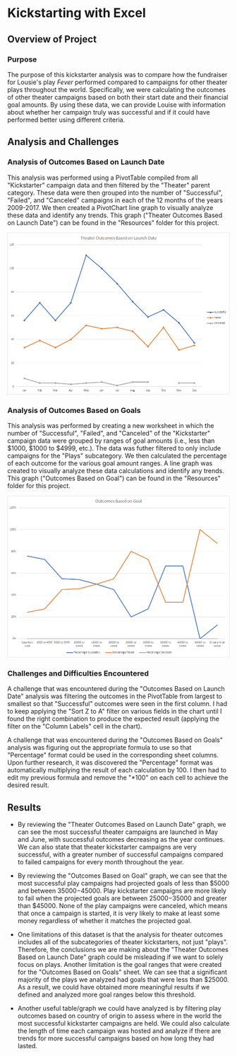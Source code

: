 # Kickstarting with Excel

## Overview of Project

### Purpose
The purpose of this kickstarter analysis was to compare how the fundraiser for Lousie's play _Fever_ performed compared to campaigns for other theater plays throughout the world. Specifically, we were calculating the outcomes of other theater campaigns based on both their start date and their financial goal amounts. By using these data, we can provide Louise with information about whether her campaign truly was successful and if it could have performed better using different criteria. 

## Analysis and Challenges

### Analysis of Outcomes Based on Launch Date
This analysis was performed using a PivotTable compiled from all "Kickstarter" campaign data and then filtered by the "Theater" parent category. These data were then grouped into the number of "Successful", "Failed", and "Canceled" campaigns in each of the 12 months of the years 2009-2017. We then created a PivotChart line graph to visually analyze these data and identify any trends. This graph ("Theater Outcomes Based on Launch Date") can be found in the "Resources" folder for this project.

![Image of Theater Outcomes vs Launch](https://github.com/jpb12002/kickstarter-analysis/blob/1804cef466efab64bdfc20a6c9b47daa422c68cd/Theater_Outcomes_vs_Launch.png)

### Analysis of Outcomes Based on Goals
This analysis was performed by creating a new worksheet in which the number of "Successful", "Failed", and "Canceled" of the "Kickstarter" campaign data were grouped by ranges of goal amounts (i.e., less than $1000, $1000 to $4999, etc.). The data was futher filtered to only include campaigns for the "Plays" subcategory. We then calculated the percentage of each outcome for the various goal amount ranges. A line graph was created to visually analyze these data calculations and identify any trends. This graph ("Outcomes Based on Goal") can be found in the "Resources" folder for this project.

![Image of Outcomes vs Goals](https://github.com/jpb12002/kickstarter-analysis/blob/1804cef466efab64bdfc20a6c9b47daa422c68cd/Outcomes_vs_Goals.png)

### Challenges and Difficulties Encountered
A challenge that was encountered during the "Outcomes Based on Launch Date" analysis was filtering the outcomes in the PivotTable from largest to smallest so that "Successful" outcomes were seen in the first column. I had to keep applying the "Sort Z to A" filter on various fields in the chart until I found the right combination to produce the expected result (applying the filter on the "Column Labels" cell in the chart).  

A challenge that was encountered during the "Outcomes Based on Goals" analysis was figuring out the appropriate formula to use so that "Percentage" format could be used in the corresponding sheet columns. Upon further research, it was discovered the "Percentage" format was automatically multiplying the result of each calculation by 100. I then had to edit my previous formula and remove the "*100" on each cell to achieve the desired result. 

## Results

- By reviewing the "Theater Outcomes Based on Launch Date" graph, we can see the most successful theater campaigns are launched in May and June, with successful outcomes decreasing as the year continues. We can also state that theater kickstarter campaigns are very successful, with a greater number of successful campaigns compared to failed campaigns for every month throughout the year. 

- By reviewing the "Outcomes Based on Goal" graph, we can see that the most successful play campaigns had projected goals of less than $5000 and between $35000-$45000. Play kickstarter campaigns are more likely to fail when the projected goals are between $25000-$35000 and greater than $45000. None of the play campaigns were canceled, which means that once a campaign is started, it is very likely to make at least some money regardless of whether it matches the projected goal.  

- One limitations of this dataset is that the analysis for theater outcomes includes all of the subcategories of theater kickstarters, not just "plays". Therefore, the conclusions we are making about the "Theater Outcomes Based on Launch Date" graph could be misleading if we want to solely focus on plays. Another limitation is the goal ranges that were created for the "Outcomes Based on Goals" sheet. We can see that a significant majority of the plays we analyzed had goals that were less than $25000. As a result, we could have obtained more meaningful results if we defined and analyzed more goal ranges below this threshold.    

- Another useful table/graph we could have analyzed is by filtering play outcomes based on country of origin to assess where in the world the most successful kickstarter campaigns are held. We could also calculate the length of time each campaign was hosted and analyze if there are trends for more successful campaigns based on how long they had lasted. 
